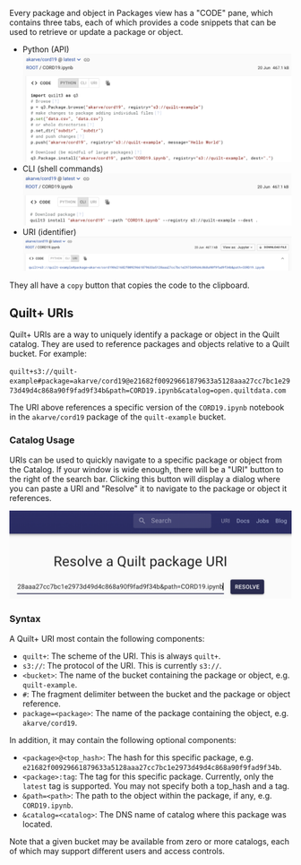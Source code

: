 <!-- markdownlint-disable-next-line first-line-h1 -->
Every package and object in Packages view has a "CODE" pane, which contains
three tabs, each of which provides a code snippets that can be used to retrieve
or update a package or object.

- Python (API) ![Python](../imgs/uri-python.png)
- CLI (shell commands) ![CLI](../imgs/uri-cli.png)
- URI (identifier) ![URI](../imgs/uri-uri.png)

They all have a `copy` button that copies the code to the clipboard.

## Quilt+ URIs

Quilt+ URIs are a way to uniquely identify a package or object in the Quilt
catalog. They are used to reference packages and objects relative to a Quilt
bucket.  For example:

<!-- markdownlint-disable-next-line line-length -->
`quilt+s3://quilt-example#package=akarve/cord19@e21682f00929661879633a5128aaa27cc7bc1e2973d49d4c868a90f9fad9f34b&path=CORD19.ipynb&catalog=open.quiltdata.com`

The URI above references a specific version of the `CORD19.ipynb` notebook in
the `akarve/cord19` package of the `quilt-example` bucket.

### Catalog Usage

URIs can be used to quickly navigate to a specific package or object from the
Catalog.  If your window is wide enough, there will be a "URI" button to the
right of the search bar.  Clicking this button will display a dialog where you
can paste a URI and "Resolve" it to navigate to the package or object it
references.

![Resolving URIs](../imgs/uri-resolve.png)

### Syntax

A Quilt+ URI most contain the following components:

- `quilt+`: The scheme of the URI. This is always `quilt+`.
- `s3://`: The protocol of the URI. This is currently `s3://`.
- `<bucket>`: The name of the bucket containing the package or object, e.g.
  `quilt-example`.
- `#`: The fragment delimiter between the bucket and the package or object
  reference.
- `package=<package>`: The name of the package containing the object, e.g.
  `akarve/cord19`.

In addition, it may contain the following optional components:

- `<package>@<top_hash>`: The hash for this specific package, e.g.
  `e21682f00929661879633a5128aaa27cc7bc1e2973d49d4c868a90f9fad9f34b`.
- `<package>:tag`: The tag for this specific package. Currently, only the
  `latest` tag is supported.  You may not specify both a top_hash and a tag.
- `&path=<path>`: The path to the object within the package, if any, e.g.
  `CORD19.ipynb`.
- `&catalog=<catalog>`: The DNS name of catalog where this package was located.

Note that a given bucket may be available from zero or more catalogs,
each of which may support different users and access controls.
